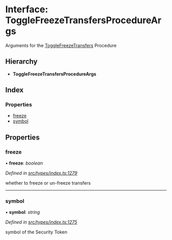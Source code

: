 # Interface: ToggleFreezeTransfersProcedureArgs

Arguments for the [ToggleFreezeTransfers](../enums/_types_index_.proceduretype.md#togglefreezetransfers) Procedure

## Hierarchy

- **ToggleFreezeTransfersProcedureArgs**

## Index

### Properties

- [freeze](_types_index_.togglefreezetransfersprocedureargs.md#freeze)
- [symbol](_types_index_.togglefreezetransfersprocedureargs.md#symbol)

## Properties

### freeze

• **freeze**: _boolean_

_Defined in [src/types/index.ts:1279](https://github.com/PolymathNetwork/polymath-sdk/blob/d34930f/src/types/index.ts#L1279)_

whether to freeze or un-freeze transfers

---

### symbol

• **symbol**: _string_

_Defined in [src/types/index.ts:1275](https://github.com/PolymathNetwork/polymath-sdk/blob/d34930f/src/types/index.ts#L1275)_

symbol of the Security Token

